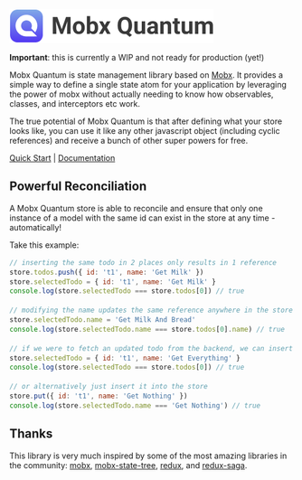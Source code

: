 ![mobx quantum](.gitbook/assets/logo-text.png)

**Important**: this is currently a WIP and not ready for production \(yet!\)

Mobx Quantum is state management library based on [Mobx](https://github.com/mobxjs/mobx). It provides a simple way to define a single state atom for your application by leveraging the power of mobx without actually needing to know how observables, classes, and interceptors etc work.

The true potential of Mobx Quantum is that after defining what your store looks like, you can use it like any other javascript object \(including cyclic references\) and receive a bunch of other super powers for free.

[Quick Start](quick-start.md) \| [Documentation](models.md)

## Powerful Reconciliation

A Mobx Quantum store is able to reconcile and ensure that only one instance of a model with the same id can exist in the store at any time - automatically! 

Take this example:

```javascript
// inserting the same todo in 2 places only results in 1 reference
store.todos.push({ id: 't1', name: 'Get Milk' })
store.selectedTodo = { id: 't1', name: 'Get Milk' }
console.log(store.selectedTodo === store.todos[0]) // true

// modifying the name updates the same reference anywhere in the store
store.selectedTodo.name = 'Get Milk And Bread'
console.log(store.selectedTodo.name === store.todos[0].name) // true

// if we were to fetch an updated todo from the backend, we can insert it anywhere
store.selectedTodo = { id: 't1', name: 'Get Everything' }
console.log(store.selectedTodo === store.todos[0]) // true

// or alternatively just insert it into the store
store.put({ id: 't1', name: 'Get Nothing' })
console.log(store.selectedTodo.name === 'Get Nothing') // true
```

## Thanks

This library is very much inspired by some of the most amazing libraries in the community: [mobx](https://github.com/mobxjs/mobx), [mobx-state-tree](https://github.com/mobxjs/mobx-state-tree), [redux](https://github.com/reduxjs/redux), and [redux-saga](https://github.com/redux-saga/redux-saga). 

